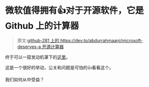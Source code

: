 # 微软值得拥有👍对于开源软件，它是 Github 上的计算器

> 原文:[github-281 上的 https://dev.to/abdurrahmaanj/microsoft-deserves-a 开源计算器](https://dev.to/abdurrahmaanj/microsoft-deserves-a--for-open-sourcing-its-calculator-on-github-281)

终于可以一窥发动机罩下的[这里](https://github.com/Microsoft/calculator)。

这是一个很好的举动，公关和问题是可怕的👍看看这个。

我们如何从中受益？